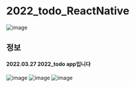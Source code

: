 # 2022_todo_ReactNative
![image](https://user-images.githubusercontent.com/76803855/165727482-896d7447-b615-4112-8e3c-05c0a5d34adc.png)

## 정보
#### 2022.03.27 2022_todo app입니다
![image](https://user-images.githubusercontent.com/76803855/165727532-bfe38e6f-7e95-4a18-92f5-c7f3ea4c0288.png)
![image](https://user-images.githubusercontent.com/76803855/165727557-298d97f2-16a2-487a-a3be-db8f47fe10c1.png)
![image](https://user-images.githubusercontent.com/76803855/165727570-063c8703-3e5d-4f0a-a7a5-6bdcad641309.png)

